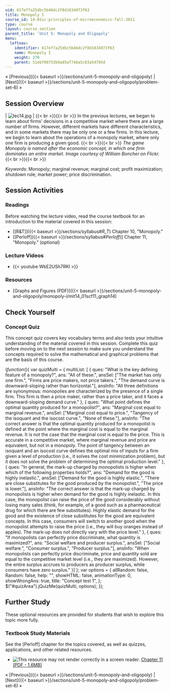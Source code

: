 ```yaml
---
uid: 617ef7a25dbc5b46dc2f8d1834973f63
title: Monopoly I
course_id: 14-01sc-principles-of-microeconomics-fall-2011
type: course
layout: course_section
parent_title: 'Unit 5: Monopoly and Oligopoly'
menu:
  leftnav:
    identifier: 617ef7a25dbc5b46dc2f8d1834973f63
    name: Monopoly I
    weight: 270
    parent: 51ebf00753b9a85af746a5c03a54785d
---
```


« [Previous]({{< baseurl >}}/sections/unit-5-monopoly-and-oligopoly) | [Next]({{< baseurl >}}/sections/unit-5-monopoly-and-oligopoly/problem-set-6) »

Session Overview
----------------

| ![lec14.jpg](https://open-learning-course-data-production.s3.amazonaws.com/14-01sc-principles-of-microeconomics-fall-2011/a25e5643ccdc3104f63464768ecf4a15_lec14.jpg) |  {{< br >}}{{< br >}} In the previous lectures, we began to learn about firms' decisions in a competitive market where there are a large number of firms. However, different markets have different characteristics, and in some markets there may be only one or a few firms. In this lecture, we begin to learn about the operations of a monopoly market, where only one firm is producing a given good. {{< br >}}{{< br >}} _The game Monopoly is named after the economic concept, in which one firm dominates an entire market. Image courtesy of William Boncher on Flickr._ {{< br >}}{{< br >}}  

_Keywords_: Monopoly; marginal revenue; marginal cost; profit maximization; shutdown rule; market power; price discrimination.

Session Activities
------------------

### Readings

Before watching the lecture video, read the course textbook for an introduction to the material covered in this session:

*   [\[R&T\]]({{< baseurl >}}/sections/syllabus#_R_T_) Chapter 10, "Monopoly."
*   \[[Perloff]({{< baseurl >}}/sections/syllabus#_Perloff_)\] Chapter 11, "Monopoly." (optional)

### Lecture Videos

*   {{< youtube WbE2USh7RKI >}}

### Resources

*   [Graphs and Figures (PDF)]({{< baseurl >}}/sections/unit-5-monopoly-and-oligopoly/monopoly-i/mit14_01scf11_graph14)

Check Yourself
--------------

### Concept Quiz

This concept quiz covers key vocabulary terms and also tests your intuitive understanding of the material covered in this session. Complete this quiz before moving on to the next session to make sure you understand the concepts required to solve the mathematical and graphical problems that are the basis of this course.

$( function($){ var quizMulti = { multiList: \[ { ques: "What is the key defining feature of a monopoly?", ans: "All of these.", ansSel: \["The market has only one firm.", "Firms are price makers, not price takers.", "The demand curve is downward-sloping rather than horizontal."\], ansInfo: "All three definitions are synonymous: monopolies are characterized by the presence of a single firm. This firm is then a price maker, rather than a price taker, and it faces a downward-sloping demand curve." }, { ques: "What point defines the optimal quantity produced for a monopolist?", ans: "Marginal cost equal to marginal revenue.", ansSel: \["Marginal cost equal to price.", "Tangency of the isoquant and the isocost curve.", "None of these."\], ansInfo: "The correct answer is that the optimal quantity produced for a monopolist is defined at the point where the marginal cost is equal to the marginal revenue. It is not the case that the marginal cost is equal to the price. This is accurate in a competitive market, where marginal revenue and price are equivalent, but not in a monopoly. The point of tangency between an isoquant and an isocost curve defines the optimal mix of inputs for a firm given a level of production (i.e., it solves the cost minimization problem), but it does not solve the problem of determining the optimal production level." }, { ques: "In general, the mark-up charged by monopolists is higher when which of the following properties holds?", ans: "Demand for the good is highly inelastic.", ansSel: \["Demand for the good is highly elastic.", "There are close substitutes for the good produced by the monopolist.", "The price is lower."\], ansInfo: "The correct answer is that the mark-up charged by monopolists is higher when demand for the good is highly inelastic. In this case, the monopolist can raise the price of the good considerably without losing many sales (think, for example, of a good such as a pharmaceutical drug for which there are few substitutes). Highly elastic demand for the good and the existence of close substitutes for the good are equivalent concepts. In this case, consumers will switch to another good when the monopolist attempts to raise the price (i.e., they will buy oranges instead of apples). The mark-up does not directly vary with the price level." }, { ques: "If monopolists can perfectly price discriminate, what quantity is maximized?", ans: "Social welfare and producer surplus.", ansSel: \["Social welfare.", "Consumer surplus.", "Producer surplus."\], ansInfo: "When monopolists can perfectly price discriminate, price and quantity sold are equal to the competitive market level (i.e., they are maximized). However, the entire surplus accrues to producers as producer surplus, while consumers have zero surplus." }\] }; var options = { allRandom: false, Random: false, help: "", showHTML: false, animationType: 0, showWrongAns: true, title: "Concept test 1", }; $("#quizArea").jQuizMe(quizMulti, options); });

Further Study
-------------

These optional resources are provided for students that wish to explore this topic more fully.

### Textbook Study Materials

See the \[Perloff\] chapter for the topics covered, as well as quizzes, applications, and other related resources.

*   ![This resource may not render correctly in a screen reader.](/images/inacessible.gif) [Chapter 11 (PDF - 1.6MB)](http://faculty.bcitbusiness.ca/KevinW/6500/Perloff/11M_Perloff_8008884_02_Micro_C11.pdf)

« [Previous]({{< baseurl >}}/sections/unit-5-monopoly-and-oligopoly) | [Next]({{< baseurl >}}/sections/unit-5-monopoly-and-oligopoly/problem-set-6) »